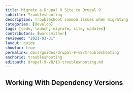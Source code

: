 ```yaml
---
title: Migrate a Drupal 8 Site to Drupal 9
subtitle: Troubleshooting
description: Troubleshoot common issues when migrating
categories: [develop]
tags: [code, launch, migrate, site, updates]
contributors: [wordsmither]
reviewed: "2021-03-31"
layout: guide
showtoc: true
permalink: docs/guides/drupal-9-v8/troubleshooting
anchorid: troubleshooting
editpath: drupal-9-v8/13-troubleshooting.md
---
```

## Working With Dependency Versions

<Partial file="composer-updating.md" />

<Partial file="drupal-9/troubleshooting.md" />
